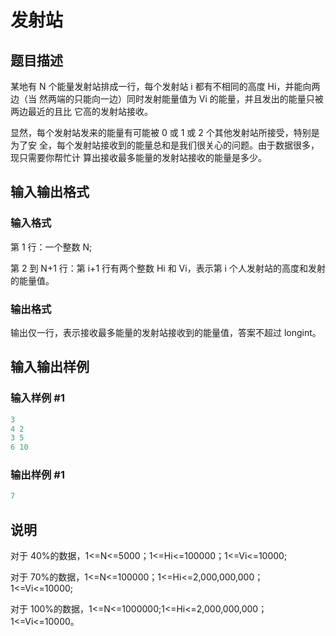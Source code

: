 # 发射站

## 题目描述

某地有 N 个能量发射站排成一行，每个发射站 i 都有不相同的高度 Hi，并能向两边（当 然两端的只能向一边）同时发射能量值为 Vi 的能量，并且发出的能量只被两边最近的且比 它高的发射站接收。

显然，每个发射站发来的能量有可能被 0 或 1 或 2 个其他发射站所接受，特别是为了安 全，每个发射站接收到的能量总和是我们很关心的问题。由于数据很多，现只需要你帮忙计 算出接收最多能量的发射站接收的能量是多少。

## 输入输出格式

### 输入格式

第 1 行：一个整数 N;

第 2 到 N+1 行：第 i+1 行有两个整数 Hi 和 Vi，表示第 i 个人发射站的高度和发射的能量值。

### 输出格式

输出仅一行，表示接收最多能量的发射站接收到的能量值，答案不超过 longint。

## 输入输出样例

### 输入样例 #1

```cpp
3
4 2 
3 5 
6 10

```
### 输出样例 #1

```cpp
7
```


## 说明

对于 40%的数据，1<=N<=5000；1<=Hi<=100000；1<=Vi<=10000;

对于 70%的数据，1<=N<=100000；1<=Hi<=2,000,000,000；1<=Vi<=10000;

对于 100%的数据，1<=N<=1000000;1<=Hi<=2,000,000,000；1<=Vi<=10000。

